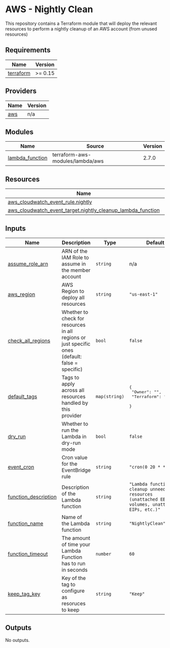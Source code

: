 # AWS - Nightly Clean

This repository contains a Terraform module that will deploy the relevant resources to perform a nightly cleanup of an AWS account (from unused resources)

## Requirements

| Name | Version |
|------|---------|
| <a name="requirement_terraform"></a> [terraform](#requirement\_terraform) | >= 0.15 |

## Providers

| Name | Version |
|------|---------|
| <a name="provider_aws"></a> [aws](#provider\_aws) | n/a |

## Modules

| Name | Source | Version |
|------|--------|---------|
| <a name="module_lambda_function"></a> [lambda\_function](#module\_lambda\_function) | terraform-aws-modules/lambda/aws | 2.7.0 |

## Resources

| Name | Type |
|------|------|
| [aws_cloudwatch_event_rule.nightly](https://registry.terraform.io/providers/hashicorp/aws/latest/docs/resources/cloudwatch_event_rule) | resource |
| [aws_cloudwatch_event_target.nightly_cleanup_lambda_function](https://registry.terraform.io/providers/hashicorp/aws/latest/docs/resources/cloudwatch_event_target) | resource |

## Inputs

| Name | Description | Type | Default | Required |
|------|-------------|------|---------|:--------:|
| <a name="input_assume_role_arn"></a> [assume\_role\_arn](#input\_assume\_role\_arn) | ARN of the IAM Role to assume in the member account | `string` | n/a | yes |
| <a name="input_aws_region"></a> [aws\_region](#input\_aws\_region) | AWS Region to deploy all resources | `string` | `"us-east-1"` | no |
| <a name="input_check_all_regions"></a> [check\_all\_regions](#input\_check\_all\_regions) | Whether to check for resources in all regions or just specific ones (default: false = specific) | `bool` | `false` | no |
| <a name="input_default_tags"></a> [default\_tags](#input\_default\_tags) | Tags to apply across all resources handled by this provider | `map(string)` | <pre>{<br>  "Owner": "",<br>  "Terraform": "True",<br><br>}</pre> | no |
| <a name="input_dry_run"></a> [dry\_run](#input\_dry\_run) | Whether to run the Lambda in dry-run mode | `bool` | `false` | no |
| <a name="input_event_cron"></a> [event\_cron](#input\_event\_cron) | Cron value for the EventBridge rule | `string` | `"cron(0 20 * * ? *)"` | no |
| <a name="input_function_description"></a> [function\_description](#input\_function\_description) | Description of the Lambda function | `string` | `"Lambda function to cleanup unneeded resources (unattached EBS volumes, unattached EIPs, etc.)"` | no |
| <a name="input_function_name"></a> [function\_name](#input\_function\_name) | Name of the Lambda function | `string` | `"NightlyClean"` | no |
| <a name="input_function_timeout"></a> [function\_timeout](#input\_function\_timeout) | The amount of time your Lambda Function has to run in seconds | `number` | `60` | no |
| <a name="input_keep_tag_key"></a> [keep\_tag\_key](#input\_keep\_tag\_key) | Key of the tag to configure as resoruces to keep | `string` | `"Keep"` | no |

## Outputs

No outputs.
